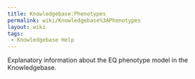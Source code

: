 ```yaml
---
title: Knowledgebase:Phenotypes
permalink: wiki/Knowledgebase%3APhenotypes
layout: wiki
tags:
 - Knowledgebase Help
---
```


Explanatory information about the EQ phenotype model in the
Knowledgebase.

